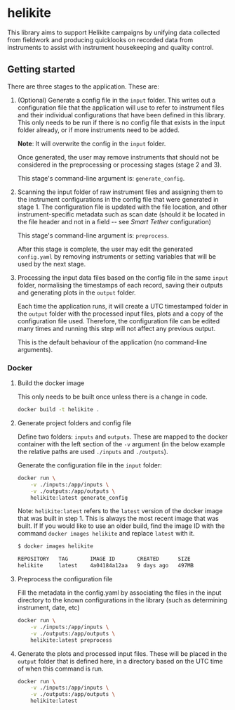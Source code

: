 # helikite

This library aims to support Helikite campaigns by unifying data collected from fieldwork
and producing quicklooks on recorded data from instruments to assist with instrument
housekeeping and quality control.

## Getting started

There are three stages to the application. These are:

1. (Optional) Generate a config file in the `input` folder. This writes out a configuration 
    file that the application will use to refer to instrument files and their individual 
    configurations that have been defined in this library. This only needs to be run if 
    there is no config file that exists in the input folder already, or if more instruments 
    need to be added. 
    
    **Note**: It will overwrite the config in the `input` folder.
   
    Once generated, the user may remove instruments that should not be considered in the
    preprocessing or processing stages (stage 2 and 3).
    
    This stage's command-line argument is: `generate_config`.
   
2. Scanning the input folder of raw instrument files and assigning them to the instrument 
    configurations in the config file that were generated in stage 1. The configuration file
    is updated with the file location, and other instrument-specific metadata such as scan 
    date (should it be located in the file header and not in a field -- see *Smart Tether* 
    configuration)

    This stage's command-line argument is: `preprocess`.
    
    After this stage is complete, the user may edit the generated `config.yaml` by 
    removing instruments or setting variables that will be used by the next stage.
    
3. Processing the input data files based on the config file in the same `input` folder, 
    normalising the timestamps of each record, saving their outputs and generating plots
    in the `output` folder.
    
    Each time the application runs, it will create a UTC timestamped folder in the `output`
    folder with the processed input files, plots and a copy of the configuration file used. 
    Therefore, the configuration file can be edited many times and running this step will 
    not affect any previous output.
    
    
    This is the default behaviour of the application (no command-line arguments).


### Docker

1. Build the docker image

    This only needs to be built once unless there is a change in code.

    ``` bash
    docker build -t helikite .
    ```

2. Generate project folders and config file

    Define two folders: `inputs` and `outputs`. These are mapped to the 
    docker container with the left section of the `-v` argument 
    (in the below example the relative paths are used 
    `./inputs` and `./outputs`).

    Generate the configuration file in the `input` folder:

    ``` bash
    docker run \
        -v ./inputs:/app/inputs \
        -v ./outputs:/app/outputs \
        helikite:latest generate_config
    ```
    Note: `helikite:latest` refers to the `latest` version of the docker
    image that was built in step 1. This is always the most recent image
    that was built. If If you would like to use an older build, find the image
    ID with the command `docker images helikite` and replace `latest` with it. 
    
    ```bash
    $ docker images helikite
    
    REPOSITORY   TAG       IMAGE ID       CREATED      SIZE
    helikite     latest    4a04184a12aa   9 days ago   497MB
    ```

3. Preprocess the configuration file

    Fill the metadata in the config.yaml by associating the files in the input
    directory to the known configurations in the library (such as determining
    instrument, date, etc)

    ``` bash
    docker run \
        -v ./inputs:/app/inputs \
        -v ./outputs:/app/outputs \
        helikite:latest preprocess
    ```
    
3. Generate the plots and processed input files. These will be placed in the 
    `output` folder that is defined here, in a directory based on the UTC time
    of when this command is run.

    ``` bash
    docker run \
        -v ./inputs:/app/inputs \
        -v ./outputs:/app/outputs \
        helikite:latest
    ```
